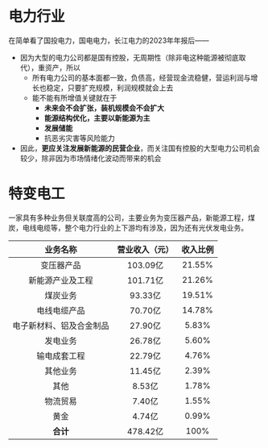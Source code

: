 # 电力行业

在简单看了国投电力，国电电力，长江电力的2023年年报后——
- 因为大型的电力公司都是国有控股，无周期性（除非电这种能源被彻底取代），重资产，所以
	- 所有电力公司的基本面都一致，负债高，经营现金流稳健，营运利润与增长也稳定，只要扩充规模，利润规模就会上去
	- 能不能有所增值关键就在于
		- **未来会不会扩张，装机规模会不会扩大**
		- **能源结构优化，主要以新能源为主**
		- **发展储能**
		- 抗恶劣灾害等风险能力
- 因此，**更应关注发展新能源的民营企业**，而关注国有控股的大型电力公司机会较少，除非因为市场情绪化波动而带来的机会

# 特变电工

一家具有多种业务但关联度高的公司，主要业务为变压器产品，新能源工程，煤炭，电线电缆等，整个电力行业的上下游均有涉及，因为还有光伏发电业务。

|     业务名称     | 营业收入（元） |  收入比例  |
| :----------: | :-----: | :----: |
|    变压器产品     | 103.09亿 | 21.55% |
|   新能源产业及工程   | 101.71亿 | 21.26% |
|     煤炭业务     | 93.33亿  | 19.51% |
|    电线电缆产品    | 70.70亿  | 14.78% |
| 电子新材料、铝及合金制品 | 27.90亿  | 5.83%  |
|     发电业务     | 26.78亿  | 5.60%  |
|    输电成套工程    | 22.79亿  | 4.76%  |
|     其他业务     | 11.45亿  | 2.39%  |
|      其他      |  8.53亿  | 1.78%  |
|     物流贸易     |  7.40亿  | 1.55%  |
|      黄金      |  4.74亿  | 0.99%  |
|    **合计**    | 478.42亿 |  100%  |






